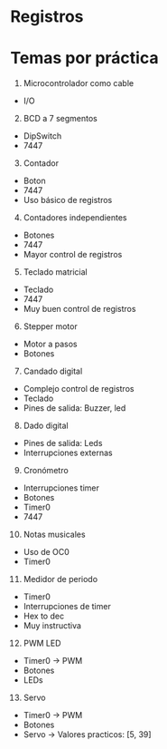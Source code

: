 # Registros
# Temas por práctica
1. Microcontrolador como cable
  - I/O
2. BCD a 7 segmentos
- DipSwitch
- 7447
3. Contador
- Boton
- 7447
- Uso básico de registros
4. Contadores independientes
- Botones
- 7447
- Mayor control de registros
5. Teclado matricial
- Teclado
- 7447
- Muy buen control de registros
6. Stepper motor
- Motor a pasos
- Botones 
7. Candado digital
- Complejo control de registros
- Teclado
- Pines de salida: Buzzer, led
8. Dado digital
- Pines de salida: Leds
- Interrupciones externas
9. Cronómetro
- Interrupciones timer
- Botones
- Timer0
- 7447
10. Notas musicales
- Uso de OC0
- Timer0
11. Medidor de periodo
- Timer0
- Interrupciones de timer
- Hex to dec
- Muy instructiva
12. PWM LED
- Timer0 -> PWM
- Botones
- LEDs
13. Servo
- Timer0 -> PWM
- Botones
- Servo -> Valores practicos: [5, 39]

